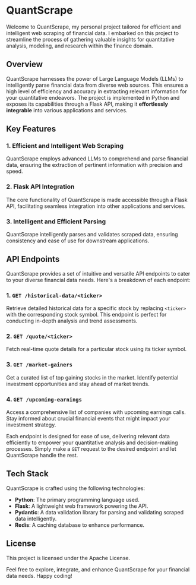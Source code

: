 # QuantScrape

Welcome to QuantScrape, my personal project tailored for efficient and
intelligent web scraping of financial data. I embarked on this project to
streamline the process of gathering valuable insights for quantitative analysis,
modeling, and research within the finance domain.

## Overview

QuantScrape harnesses the power of Large Language Models (LLMs) to intelligently
parse financial data from diverse web sources. This ensures a high level of
efficiency and accuracy in extracting relevant information for your quantitative
endeavors. The project is implemented in Python and exposes its capabilities
through a Flask API, making it **effortlessly integrable** into various
applications and services.

## Key Features

### 1. Efficient and Intelligent Web Scraping

QuantScrape employs advanced LLMs to comprehend and parse financial data,
ensuring the extraction of pertinent information with precision and speed.

### 2. Flask API Integration

The core functionality of QuantScrape is made accessible through a Flask API,
facilitating seamless integration into other applications and services.

### 3. Intelligent and Efficient Parsing

QuantScrape intelligently parses and validates scraped data, ensuring
consistency and ease of use for downstream applications.

## API Endpoints

QuantScrape provides a set of intuitive and versatile API endpoints to cater to
your diverse financial data needs. Here's a breakdown of each endpoint:

### 1. `GET /historical-data/<ticker>`

Retrieve detailed historical data for a specific stock by replacing `<ticker>`
with the corresponding stock symbol. This endpoint is perfect for conducting
in-depth analysis and trend assessments.

### 2. `GET /quote/<ticker>`

Fetch real-time quote details for a particular stock using its ticker symbol.

### 3. `GET /market-gainers`

Get a curated list of top gaining stocks in the market. Identify potential
investment opportunities and stay ahead of market trends.

### 4. `GET /upcoming-earnings`

Access a comprehensive list of companies with upcoming earnings calls. Stay
informed about crucial financial events that might impact your investment
strategy.

Each endpoint is designed for ease of use, delivering relevant data efficiently
to empower your quantitative analysis and decision-making processes. Simply make
a `GET` request to the desired endpoint and let QuantScrape handle the rest.

## Tech Stack

QuantScrape is crafted using the following technologies:

- **Python**: The primary programming language used.
- **Flask**: A lightweight web framework powering the API.
- **Pydantic**: A data validation library for parsing and validating scraped
  data intelligently.
- **Redis**: A caching database to enhance performance.

## License

This project is licensed under the Apache License.

Feel free to explore, integrate, and enhance QuantScrape for your financial data
needs. Happy coding!
